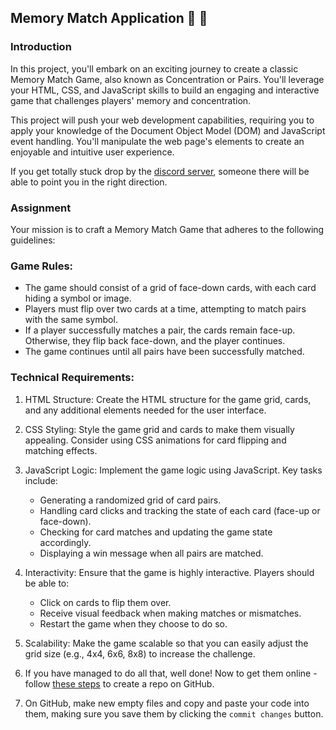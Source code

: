## Memory Match Application :sunrise: :art:

### Introduction 

In this project, you'll embark on an exciting journey to create a classic Memory Match Game, also known as Concentration or Pairs. You'll leverage your HTML, CSS, and JavaScript skills to build an engaging and interactive game that challenges players' memory and concentration.

This project will push your web development capabilities, requiring you to apply your knowledge of the Document Object Model (DOM) and JavaScript event handling. You'll manipulate the web page's elements to create an enjoyable and intuitive user experience.

If you get totally stuck drop by the [discord server](https://discord.gg/zSPCPEwn), someone there will be able to point you in the right direction.

### Assignment

Your mission is to craft a Memory Match Game that adheres to the following guidelines:

### Game Rules:

- The game should consist of a grid of face-down cards, with each card hiding a symbol or image.
- Players must flip over two cards at a time, attempting to match pairs with the same symbol.
- If a player successfully matches a pair, the cards remain face-up. Otherwise, they flip back face-down, and the player continues.
- The game continues until all pairs have been successfully matched.

### Technical Requirements:

1. HTML Structure: Create the HTML structure for the game grid, cards, and any additional elements needed for the user interface.
2. CSS Styling: Style the game grid and cards to make them visually appealing. Consider using CSS animations for card flipping and matching effects.
3. JavaScript Logic: Implement the game logic using JavaScript. Key tasks include:
    - Generating a randomized grid of card pairs.
    - Handling card clicks and tracking the state of each card (face-up or face-down).
    - Checking for card matches and updating the game state accordingly.
    - Displaying a win message when all pairs are matched.

4. Interactivity: Ensure that the game is highly interactive. Players should be able to:
    - Click on cards to flip them over.
    - Receive visual feedback when making matches or mismatches.
    - Restart the game when they choose to do so.

5. Scalability: Make the game scalable so that you can easily adjust the grid size (e.g., 4x4, 6x6, 8x8) to increase the challenge.

6. If you have managed to do all that, well done! Now to get them online - follow [these steps](https://help.github.com/en/articles/create-a-repo) to create a repo on GitHub.
7. On GitHub, make new empty files and copy and paste your code into them, making sure you save them by clicking the `commit changes` button.
